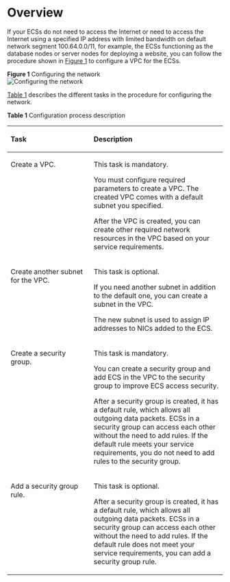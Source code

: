 # Overview<a name="en-us_topic_0030969441"></a>

If your ECSs do not need to access the Internet or need to access the Internet using a specified IP address with limited bandwidth on default network segment 100.64.0.0/11, for example, the ECSs functioning as the database nodes or server nodes for deploying a website, you can follow the procedure shown in [Figure 1](#fd87108563a6848bba1a0f0295fef3515)  to configure a VPC for the ECSs.

<a name="fd87108563a6848bba1a0f0295fef3515"></a>
**Figure  1**  Configuring the network  
![](figures/configuring-the-network.png "Configuring the network")

[Table 1](#t1b39acc5d1d449eabbea2aab68bfab25)  describes the different tasks in the procedure for configuring the network.  

**Table  1**  Configuration process description

<a name="t1b39acc5d1d449eabbea2aab68bfab25"></a><table><thead align="left"><tr id="r60edadb596314703ac46c7069ce33cfd"><th class="cellrowborder" valign="top" width="38.53%" id="mcps1.2.3.1.1"><p id="a1c262edbb41f41109ed3af0f9f9acd2b"><a name="a1c262edbb41f41109ed3af0f9f9acd2b"></a><a name="a1c262edbb41f41109ed3af0f9f9acd2b"></a>Task</p>
</th>
<th class="cellrowborder" valign="top" width="61.47%" id="mcps1.2.3.1.2"><p id="a014ebb6e4d9649829818d57e6f41c4a9"><a name="a014ebb6e4d9649829818d57e6f41c4a9"></a><a name="a014ebb6e4d9649829818d57e6f41c4a9"></a>Description</p>
</th>
</tr>
</thead>
<tbody><tr id="r8b45006c1579411c82d8dcbc6292ea2c"><td class="cellrowborder" valign="top" width="38.53%" headers="mcps1.2.3.1.1 "><p id="a53854b9771bf4562a1197a10fb659e14"><a name="a53854b9771bf4562a1197a10fb659e14"></a><a name="a53854b9771bf4562a1197a10fb659e14"></a>Create a VPC.</p>
</td>
<td class="cellrowborder" valign="top" width="61.47%" headers="mcps1.2.3.1.2 "><p id="a41c5390044454dd589fc3bddbb7339a9"><a name="a41c5390044454dd589fc3bddbb7339a9"></a><a name="a41c5390044454dd589fc3bddbb7339a9"></a>This task is mandatory.</p>
<p id="ab02ba533334540bfa75e1a8d20625d65"><a name="ab02ba533334540bfa75e1a8d20625d65"></a><a name="ab02ba533334540bfa75e1a8d20625d65"></a>You must configure required parameters to create a VPC. The created VPC comes with a default subnet you specified.</p>
<p id="a818db46b90e44120815cfa8144c35c08"><a name="a818db46b90e44120815cfa8144c35c08"></a><a name="a818db46b90e44120815cfa8144c35c08"></a>After the VPC is created, you can create other required network resources in the VPC based on your service requirements.</p>
</td>
</tr>
<tr id="r348b6d2fc2bc48c2aba92daf85f980f9"><td class="cellrowborder" valign="top" width="38.53%" headers="mcps1.2.3.1.1 "><p id="ac72ef170b0504cc7871f7a875ce934c1"><a name="ac72ef170b0504cc7871f7a875ce934c1"></a><a name="ac72ef170b0504cc7871f7a875ce934c1"></a>Create another subnet for the VPC.</p>
</td>
<td class="cellrowborder" valign="top" width="61.47%" headers="mcps1.2.3.1.2 "><p id="a01d9857fac044d97b501d8c3a83d80b9"><a name="a01d9857fac044d97b501d8c3a83d80b9"></a><a name="a01d9857fac044d97b501d8c3a83d80b9"></a>This task is optional.</p>
<p id="a7bef7c1795b4407f8a56a5f6f1e860cb"><a name="a7bef7c1795b4407f8a56a5f6f1e860cb"></a><a name="a7bef7c1795b4407f8a56a5f6f1e860cb"></a>If you need another subnet in addition to the default one, you can create a subnet in the VPC.</p>
<p id="a1f560b983e2742c38feb0d4f2a752669"><a name="a1f560b983e2742c38feb0d4f2a752669"></a><a name="a1f560b983e2742c38feb0d4f2a752669"></a>The new subnet is used to assign IP addresses to NICs added to the ECS.</p>
</td>
</tr>
<tr id="r34972bb690334883b229040e79833a74"><td class="cellrowborder" valign="top" width="38.53%" headers="mcps1.2.3.1.1 "><p id="a4ccc9086f94c42f39a6e61276e74354c"><a name="a4ccc9086f94c42f39a6e61276e74354c"></a><a name="a4ccc9086f94c42f39a6e61276e74354c"></a>Create a security group.</p>
</td>
<td class="cellrowborder" valign="top" width="61.47%" headers="mcps1.2.3.1.2 "><p id="a2a5e4b146180467884a76dc60e6f9174"><a name="a2a5e4b146180467884a76dc60e6f9174"></a><a name="a2a5e4b146180467884a76dc60e6f9174"></a>This task is mandatory.</p>
<p id="a14710d49a76c4dc0a94576bffc5e06a5"><a name="a14710d49a76c4dc0a94576bffc5e06a5"></a><a name="a14710d49a76c4dc0a94576bffc5e06a5"></a>You can create a security group and add ECS&nbsp;in the VPC to the security group to improve&nbsp;ECS access security.</p>
<p id="a4a071bd88ba44d5eb30715f42001f885"><a name="a4a071bd88ba44d5eb30715f42001f885"></a><a name="a4a071bd88ba44d5eb30715f42001f885"></a>After a security group is created, it has a default rule, which allows all outgoing data packets. ECSs in a security group can access each other without the need to add rules. If the default rule meets your service requirements, you do not need to add rules to the security group.</p>
</td>
</tr>
<tr id="r2df0384cb2454eeca0ff868997a4ffc3"><td class="cellrowborder" valign="top" width="38.53%" headers="mcps1.2.3.1.1 "><p id="afba502afa35e4df29757334fbb1d70c3"><a name="afba502afa35e4df29757334fbb1d70c3"></a><a name="afba502afa35e4df29757334fbb1d70c3"></a>Add a security group rule.</p>
</td>
<td class="cellrowborder" valign="top" width="61.47%" headers="mcps1.2.3.1.2 "><p id="a837ce5ee939c4e53a53170e7aafab5c1"><a name="a837ce5ee939c4e53a53170e7aafab5c1"></a><a name="a837ce5ee939c4e53a53170e7aafab5c1"></a>This task is optional.</p>
<p id="a3897c2aae61e41d3af1889a4ddff8d34"><a name="a3897c2aae61e41d3af1889a4ddff8d34"></a><a name="a3897c2aae61e41d3af1889a4ddff8d34"></a>After a security group is created, it has a default rule, which allows all outgoing data packets. ECSs in a security group can access each other without the need to add rules. If the default rule does not meet your service requirements, you can add a security group rule.</p>
</td>
</tr>
</tbody>
</table>

